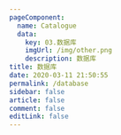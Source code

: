 ```yaml
---
pageComponent: 
  name: Catalogue
  data: 
    key: 03.数据库
    imgUrl: /img/other.png
    description: 数据库
title: 数据库
date: 2020-03-11 21:50:55
permalink: /database
sidebar: false
article: false
comment: false
editLink: false
---
```

